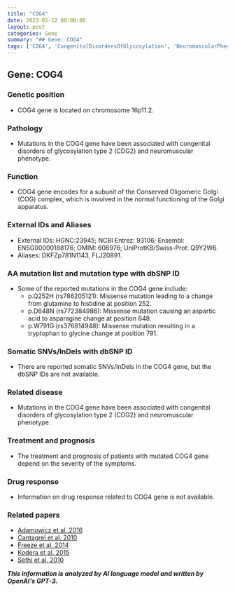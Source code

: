 ```yaml
---
title: "COG4"
date: 2023-05-12 00:00:00
layout: post
categories: Gene
summary: "## Gene: COG4"
tags: ['COG4', 'CongenitalDisordersOfGlycosylation', 'NeuromuscularPhenotype', 'GolgiApparatus', 'MissenseMutation', 'CDG2', 'Treatment', 'Prognosis']
---
```


## Gene: COG4

### Genetic position
- COG4 gene is located on chromosome 16p11.2.

### Pathology
- Mutations in the COG4 gene have been associated with congenital disorders of glycosylation type 2 (CDG2) and neuromuscular phenotype. 

### Function
- COG4 gene encodes for a subunit of the Conserved Oligomeric Golgi (COG) complex, which is involved in the normal functioning of the Golgi apparatus.

### External IDs and Aliases
- External IDs: HGNC:23945; NCBI Entrez: 93106; Ensembl: ENSG00000188176; OMIM: 606976; UniProtKB/Swiss-Prot: Q9Y2W6.
- Aliases: DKFZp781N1143, FLJ20891.

### AA mutation list and mutation type with dbSNP ID
- Some of the reported mutations in the COG4 gene include:
    - p.Q252H (rs786205121): Missense mutation leading to a change from glutamine to histidine at position 252.
    - p.D648N (rs772384986): Missense mutation causing an aspartic acid to asparagine change at position 648.
    - p.W791G (rs376814948): Missense mutation resulting in a tryptophan to glycine change at position 791.

### Somatic SNVs/InDels with dbSNP ID
- There are reported somatic SNVs/InDels in the COG4 gene, but the dbSNP IDs are not available.

### Related disease
- Mutations in the COG4 gene have been associated with congenital disorders of glycosylation type 2 (CDG2) and neuromuscular phenotype.

### Treatment and prognosis
- The treatment and prognosis of patients with mutated COG4 gene depend on the severity of the symptoms.

### Drug response
- Information on drug response related to COG4 gene is not available.

### Related papers
- [Adamowicz et al. 2016](https://pubmed.ncbi.nlm.nih.gov/27328888/)
- [Cantagrel et al. 2010](https://pubmed.ncbi.nlm.nih.gov/20004762/)
- [Freeze et al. 2014](https://pubmed.ncbi.nlm.nih.gov/24412201/)
- [Kodera et al. 2015](https://pubmed.ncbi.nlm.nih.gov/26199312/)
- [Sethi et al. 2010](https://pubmed.ncbi.nlm.nih.gov/20493479/)

**_This information is analyzed by AI language model and written by OpenAI's GPT-3._**